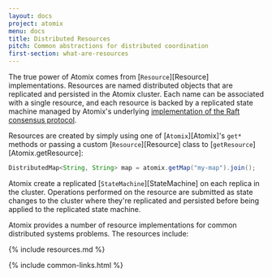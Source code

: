 ```yaml
---
layout: docs
project: atomix
menu: docs
title: Distributed Resources
pitch: Common abstractions for distributed coordination
first-section: what-are-resources
---
```


The true power of Atomix comes from [`Resource`][Resource] implementations. Resources are named distributed objects that are replicated and persisted in the Atomix cluster. Each name can be associated with a single resource, and each resource is backed by a replicated state machine managed by Atomix's underlying [implementation of the Raft consensus protocol](/copycat/docs).

Resources are created by simply using one of [`Atomix`][Atomix]'s `get*` methods or passing a custom [`Resource`][Resource] class to [`getResource`][Atomix.getResource]:

```java
DistributedMap<String, String> map = atomix.getMap("my-map").join();
```

Atomix create a replicated [`StateMachine`][StateMachine] on each replica in the cluster. Operations performed on the resource are submitted as state changes to the cluster where they're replicated and persisted before being applied to the replicated state machine.

Atomix provides a number of resource implementations for common distributed systems problems. The resources include:

{% include resources.md %}

{% include common-links.html %}